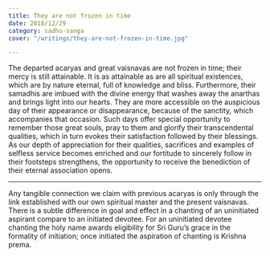 ```yaml
---
title: They are not frozen in time
date: 2018/12/29
category: sadhu-sanga
cover: "/writings/they-are-not-frozen-in-time.jpg"

---
```

The departed acaryas and great vaisnavas are not frozen in time; their mercy is still attainable. It is as attainable as are all spiritual existences, which are by nature eternal, full of knowledge and bliss. Furthermore, their samadhis are imbued with the divine energy that washes away the anarthas and brings light into our hearts. They are more accessible on the auspicious day of their appearance or disappearance, because of the sanctity, which accompanies that occasion. Such days offer special opportunity to remember those great souls, pray to them and glorify their transcendental qualities, which in turn evokes their satisfaction followed by their blessings. As our depth of appreciation for their qualities, sacrifices and examples of selfless service becomes enriched and our fortitude to sincerely follow in their footsteps strengthens, the opportunity to receive the benediction of their eternal association opens.

**************

Any tangible connection we claim with previous acaryas is only through the link established with our own spiritual master and the present vaisnavas. There is a subtle difference in goal and effect in a chanting of an uninitiated aspirant compare to an initiated devotee. For an uninitiated devotee chanting the holy name awards eligibility for Sri Guru’s grace in the formality of initiation; once initiated the aspiration of chanting is Krishna prema.